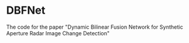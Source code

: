 # DBFNet
The code for the paper "Dynamic Bilinear Fusion Network for Synthetic  Aperture Radar Image Change Detection"
